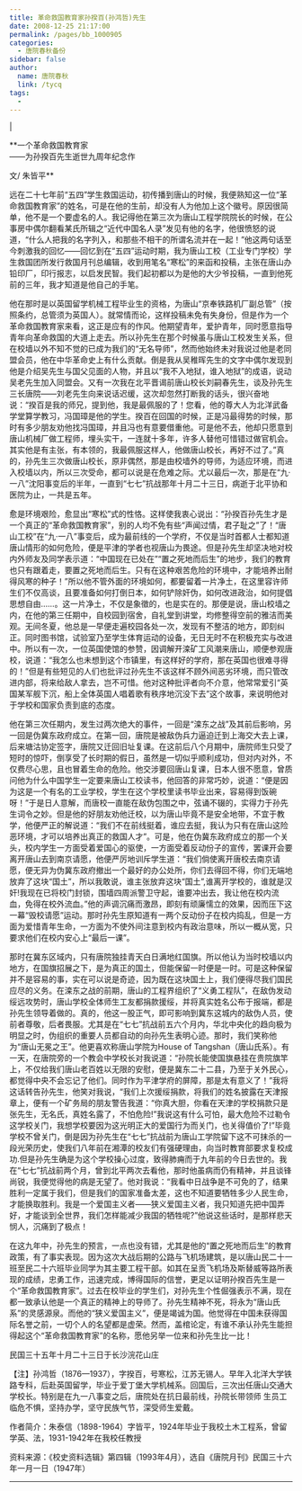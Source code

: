 ```yaml
---
title: 革命救国教育家孙揆百(孙鸿哲)先生
date: 2008-12-25 21:17:00
permalink: /pages/bb_1000905
categories: 
  - 唐院春秋备份
sidebar: false
author: 
  name: 唐院春秋
  link: /tycq
tags: 
  - 
---
```


|

**一个革命救国教育家  
——为孙揆百先生逝世九周年纪念作  
  
文/ 朱皆平**

  
  

远在二十七年前“五四”学生救国运动，初传播到唐山的时候，我便熟知这一位“革命救国教育家”的姓名，可是在他的生前，却没有人为他加上这个徽号。原因很简单，他不是一个要虚名的人。我记得他在第三次为唐山工程学院院长的时候，在公事房中偶尔翻看某氏所辑之“近代中国名人录”发见有他的名字，他很愤怒的说道，“什么人把我的名字列入，和那些不相干的所谓名流并在一起！”他这两句话至今刺激我的回忆——回忆到在“五四”运动时期，我为唐山工校（工业专门学校）学生救国团所发行救国月刊总编辑，收到用笔名“寒松”的来函和投稿，主张在唐山办铅印厂，印行报志，以启发民智。我们起初都以为是他的大少爷投稿，一直到他死前的三年，我才知道是他自己的手笔。

他在那时是以英国留学机械工程毕业生的资格，为唐山“京奉铁路机厂副总管”（按照条约，总管须为英国人）。就常情而论，这样投稿未免有失身份，但是作为一个革命救国教育家来看，这正是应有的作风。他期望青年，爱护青年，同时愿意指导青年向革命救国的大道上走去。所以孙先生在那个时候虽与唐山工校发生关系，但在校墙以外不知不觉的已成为我们的“无名导师”，然而他始终未对我说过他是老同盟会员，他在中华革命史上有什么贡献。倒是我从吴稚晖先生的文字中偶尔发现到他是介绍吴先生与国父见面的人物，并且以“我不入地狱，谁入地狱”的成语，说动吴老先生加入同盟会。又有一次我在北平晋谒前唐山校长刘嗣春先生，谈及孙先生三长唐院——刘老先生向来说话迟缓，这次却忽然打断我的话头，很兴奋地说：“揆百是我的师兄，提到他，我是最佩服的了！您看，他的尊大人为北洋武备学堂算学教习，冯国璋是他的学生。揆百在回国的时候，正是冯最得势的时候，那时有多少朋友劝他找冯国璋，并且冯也有意要借重他。可是他不去，他却只愿意到唐山机械厂做工程师，埋头实干，一连就十多年，许多人替他可惜错过做官机会。其实他是有主张，有本领的，我最佩服这样人，他做唐山校长，再好不过了。”真的，孙先生三次做唐山校长，原非偶然，那是由校墙外的导师，为适应环境，而进入校墙以内，所以三次受命，都可以说是在危难之际。尤以最后一次，那是在“九·一八”沈阳事变后的半年，一直到“七七”抗战那年十月二十三日，病逝于北平协和医院为止，一共是五年。

愈是环境艰险，愈显出“寒松”式的性恪。这样使我衷心说出：“孙揆百孙先生才是一个真正的“革命救国教育家”，别的人均不免有些“声闻过情，君子耻之”了！“唐山工校”在“九·一八”事变后，成为最前线的一个学府，不仅是当时首都人士都知道唐山情形的如何危险，便是平津的学者也视唐山为畏途。但是孙先生却坚决地对校内外师友及同学表示道：“中国现在已处在”“置之死地而后生”的地步，我们的教育也只有跟着走，要置之死地而后生。只有在这种艰苦危险的环境中，才能培养出耐得风寒的种子！”所以他不管外面的环境如何，都要留着一片净土，在这里容许师生们不仅高谈，且要准备如何打倒日本，如何铲除奸伪，如何改进政治，如何提倡思想自由……。这一片净土，不仅是象徵的，也是实在的。那便是说，唐山校墙之内，在他的第三任期中，自校园到宿舍，自礼堂到讲堂，均修整得空前的雅洁而美观。无间冬夏，他总是一早便走遍校园各处一次，发现有不整洁的地方，即刻纠正。同时图书馆，试验室乃至学生体育运动的设备，无日无时不在积极充实与改进中。所以有一次，一位英国使馆的参赞，因调解开滦矿工风潮来唐山，顺便参观唐校，说道：“我怎么也未想到这个市镇里，有这样好的学府，那在英国也很难寻得的！”但是有些短见的人们也批评过孙先生不该这样不顾外间恶劣环境，而只管改进内部，将来给敌人拿去，岂不可惜。他对这种批评者向不介意，他常常爱引“英国某军舰下沉，船上全体英国人唱着歌有秩序地沉没下去”这个故事，来说明他对于学校和国家负责到底的态度。

他在第三次任期内，发生过两次绝大的事件，一回是“滦东之战”及其前后影响，另一回是伪冀东政府成立。在第一回，唐院是被敌伪兵力逼迫迁到上海交大去上课，后来塘沽协定签字，唐院又迁回旧址复课。在这前后八个月期中，唐院师生只受了短时的惊吓，倒享受了长时期的假日，虽然是一切似乎顺利成功，但对内对外，不仅费尽心思，且也冒着生命的危险。他交涉要回唐山复课，日本人很不愿意，曾质问他为什么中国学生一定要来唐山工校读书，他回答的非常巧妙，说道：“便是因为这是一个有名的工业学校，学生在这个学校里读书毕业出来，容易得到饭碗呀！”于是日人意解，而唐校一直能在敌伪包围之中，弦诵不辍的，实得力于孙先生词令之妙。但是他的好朋友劝他迁校，以为唐山毕竟不是安全地带，不宜于教学，他便严正的解说道：“我们不在前线挺着，谁应去挺，我认为只有在唐山这险恶环境，才可以培养出真正的救国人才”。可是，他在伪冀东政府成立的那一个关头，校内学生一方面受着爱国心的驱使，一方面受着反动份子的宣传，罢课开会要离开唐山去到南京请愿，他便严厉地训斥学生道：“我们倘使离开唐校去南京请愿，便无异为伪冀东政府撤出一个最好的办公处所，你们去得回不得，你们无端地放弃了这块“国土”，所以我敢说，谁主张放弃这块“国土”,谁离开学校的，谁就是汉奸!我现在已将校门封锁，围墙四周派警卫守起，谁要冲出去，我让他在校内流血，免得在校外流血。”他的声调沉痛而激昂，即刻有顽廉懦立的效果，因而压下这一幕“毁校请愿”运动。那时孙先生原知道有一两个反动份子在校内捣乱，但是一方面为爱惜青年生命，一方面为不使外间注意到校内有政治意味，所以一概从宽，只要求他们在校内安心上“最后一课”。

那时在冀东区域内，只有唐院独挂青天白日满地红国旗。所以他认为当时校墙以内地方，在国旗招展之下，是为真正的国土，但能保留一时便是一时。可是这种保留并不是容易的事，实在可以说是奇迹，因为既在这块国土上，我们便得尽我们国民应尽的义务。在滦东之战的前期，唐山的工程界组织了“义勇工程队”，在敌伪发动绥远攻势时，唐山学校全体师生工友都捐款援绥，并将真实姓名公布于报端，都是孙先生领导着做的。真的，他这一股正气，即可影响到冀东这城内的敌伪人员，使前者尊敬，后者畏服。尤其是在“七七”抗战前五六个月内，华北中央化的趋向极为明显之时，伪组织的重要人员都自动的向孙先生表明心迹。那时，我们笑称他为“唐山无冕之王”。他更喜欢称唐山学院为House
of
Tangshan（唐山氏系）。有一天，在唐院旁的一个教会中学校长对我说道：“孙院长能使国旗悬挂在贵院旗竿上，不仅给我们唐山老百姓以无限的安慰，便是冀东二十二县，乃至于关外民心，都觉得中央不会忘记了他们。同时作为平津学府的屏障，那是太有意义了！”我将这话转告孙先生，他笑对我说，“我们上次援绥捐款，将我们的姓名披露在天津报章上，便有一个矿务局的朋友警告我道：“你真大胆，你看在天津的学校捐款只是张先生，无名氏，真姓名露了，不怕危险!”我说这有什么可怕，最大危险不过勒令这学校关门，我想学校要因为这光明正大的爱国行为而关门，也关得值价了!”毕竟学校不曾关门，倒是因为孙先生在“七七”抗战前为唐山工学院留下这不可抹杀的一段光荣历史，使我们八年前在湘潭的校友们有强硬理由，向当时教育部要求复校成功.但是孙先生确是为这个学校操心过度，致得肺痈而于九年前的今日去世的。我在“七七”抗战前两个月，曾到北平两次去看他，那时他虽病而仍有精神，并且谈锋尚锐，我便觉得他的病是无望了。他对我说：“我看中日战争是不可免的了，结果胜利一定属于我们，但是我们的国家准备太差，这也不知道要牺牲多少人民生命，才能换取胜利。我是一个爱国主义者——狭义爱国主义者，我只知道先把中国弄好，才能谈到全世界，我们怎样能减少我国的牺牲呢?”他说这些话时，是那样悲天悯人，沉痛到了极点！

在这九年中，孙先生的预言，一点也没有错，尤其是他的“置之死地而后生”的教育政策，有了事实表现。因为这次大战后期的公路与飞机场建筑，是以唐山民二十一班至民二十六班毕业同学为其主要工程干部。如其在呈贡飞机场及斯替威等路所表现的成绩，忠勇工作，迅速完成，博得国际的信誉，更足以证明孙揆百先生是一个“革命救国教育家”。过去在校毕业的学生们，对孙先生个性倔强表示不满，现在都一致承认他是一个真正的精神上的导师了。孙先生精神不死，将永为“唐山氏系”的灵感源泉。而他的“狭义爱国主义”，便是竭诚为国。他觉得在中国未获得国际名誉之前，一切个人的名望都是虚荣。然而，盖棺论定，有谁不承认孙先生能担得起这个“革命救国教育家”的名称，愿他另举一位来和孙先生比一比！

民国三十五年十月二十三日于长沙浣花山庄

【注】孙鸿哲（1876—1937），字揆百，号寒松，江苏无锡人。早年入北洋大学铁路专科，后赴英国留学，毕业于爱丁堡大学机械系。回国后，三次出任唐山交通大学校长。特别是在九一八事变之后，唐院处在抗日最前线，孙院长带领师
生员工临危不惧，坚持办学，坚守民族气节，深受师生爱戴。

作者简介：朱泰信（1898-1964）字皆平，1924年毕业于我校土木工程系，曾留学英、法，1931-1942年在我校任教授

资料来源：《校史资料选辑》第四辑（1993年4月），选自《唐院月刊》民国三十六年一月一日（1947年）  
  
---